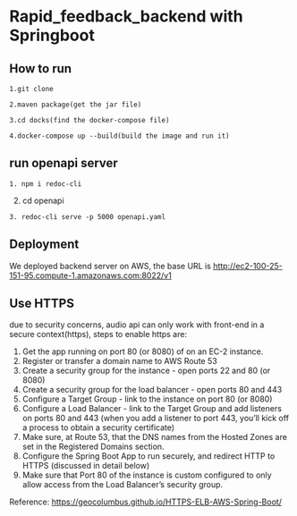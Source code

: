# Rapid_feedback_backend with Springboot

## How to run
```
1.git clone
```
```
2.maven package(get the jar file)
```
```
3.cd docks(find the docker-compose file)
```
```
4.docker-compose up --build(build the image and run it)
```

## run openapi server
```
1. npm i redoc-cli
```
2. cd openapi
```
3. redoc-cli serve -p 5000 openapi.yaml
```
## Deployment
We deployed backend server on AWS, the base URL is http://ec2-100-25-151-95.compute-1.amazonaws.com:8022/v1

## Use HTTPS
due to security concerns, audio api can only work with front-end in a secure context(https), steps to enable https are:
1. Get the app running on port 80 (or 8080) of on an EC-2 instance. 
2. Register or transfer a domain name to AWS Route 53
3. Create a security group for the instance - open ports 22 and 80 (or 8080)
4. Create a security group for the load balancer - open ports 80 and 443
5. Configure a Target Group - link to the instance on port 80 (or 8080)
6. Configure a Load Balancer - link to the Target Group and add listeners on ports 80 and 443 (when you add a listener to port 443, you’ll kick off a process to obtain a security certificate)
7. Make sure, at Route 53, that the DNS names from the Hosted Zones are set in the Registered Domains section.
8. Configure the Spring Boot App to run securely, and redirect HTTP to HTTPS (discussed in detail below)
9. Make sure that Port 80 of the instance is custom configured to only allow access from the Load Balancer’s security group.

Reference: 
https://geocolumbus.github.io/HTTPS-ELB-AWS-Spring-Boot/


